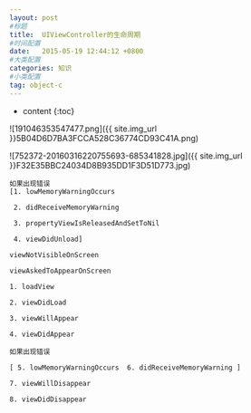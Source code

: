 ```yaml
---
layout: post
#标题
title:  UIViewController的生命周期
#时间配置
date:   2015-05-19 12:44:12 +0800
#大类配置
categories: 知识
#小类配置
tag: object-c
---
```


* content
{:toc}

![191046353547477.png]({{ site.img_url }}5B04D6D7BA3FCCA528C36774CD93C41A.png)

![752372-20160316220755693-685341828.jpg]({{ site.img_url }}F32E35BBC24034D8B935DD1F3D51D773.jpg)



```objc
如果出现错误
[1. lowMemoryWarningOccurs

 2. didReceiveMemoryWarning

 3. propertyViewIsReleasedAndSetToNil

 4. viewDidUnload]

viewNotVisibleOnScreen

viewAskedToAppearOnScreen

1. loadView

2. viewDidLoad

3. viewWillAppear

4. viewDidAppear

如果出现错误

[ 5. lowMemoryWarningOccurs  6. didReceiveMemoryWarning ]

7. viewWillDisappear

8. viewDidDisappear
```